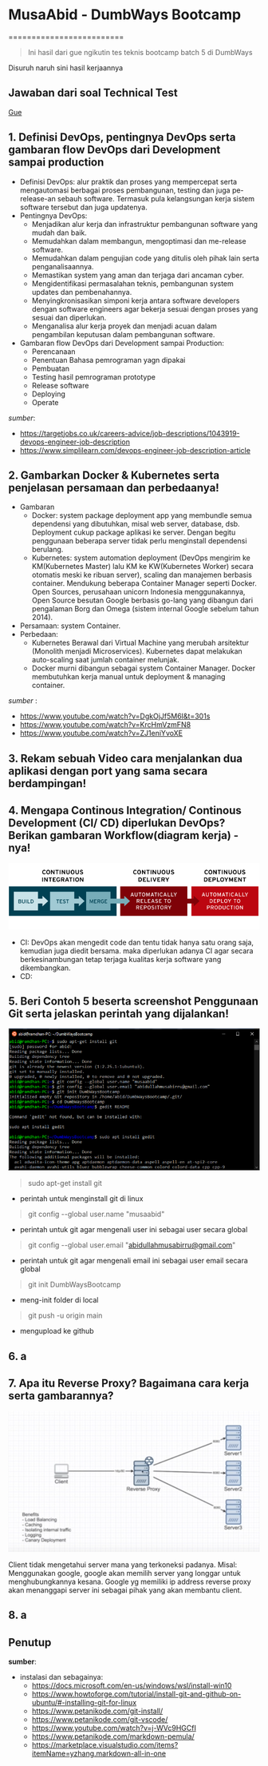 # MusaAbid - DumbWays Bootcamp
=========================
>Ini hasil dari gue ngikutin tes teknis bootcamp batch 5 di DumbWays

Disuruh naruh sini hasil kerjaannya

Jawaban dari soal Technical Test
--------------------
[Gue](https://me.birru.net/ "Propil ane")

## 1. Definisi DevOps, pentingnya DevOps serta gambaran flow DevOps dari Development sampai production

   * Definisi DevOps: alur praktik dan proses yang mempercepat serta mengautomasi berbagai proses pembangunan, testing dan juga pe-release-an sebauh software. Termasuk pula kelangsungan kerja sistem software tersebut dan juga updatenya.
   * Pentingnya DevOps: 
     - Menjadikan alur kerja dan infrastruktur pembangunan software yang mudah dan baik.
     - Memudahkan dalam membangun, mengoptimasi dan me-release software.
     - Memudahkan dalam pengujian code yang ditulis oleh pihak lain serta penganalisaannya.
     - Memastikan system yang aman dan terjaga dari ancaman cyber.
     - Mengidentifikasi permasalahan teknis, pembangunan system updates dan pembenahannya.
     - Menyingkronisasikan simponi kerja antara software developers dengan software engineers agar bekerja sesuai dengan proses yang sesuai dan diperlukan.
     - Menganalisa alur kerja proyek dan menjadi acuan dalam pengambilan keputusan dalam pembangunan software.
   * Gambaran flow DevOps dari Development sampai Production: 
     - Perencanaan
     - Penentuan Bahasa pemrograman yagn dipakai
     - Pembuatan
     - Testing hasil pemrograman prototype
     - Release software
     - Deploying
     - Operate

 *sumber*:
 - https://targetjobs.co.uk/careers-advice/job-descriptions/1043919-devops-engineer-job-description
 - https://www.simplilearn.com/devops-engineer-job-description-article

## 2. Gambarkan Docker & Kubernetes serta penjelasan persamaan dan perbedaanya!

   * Gambaran
     * Docker: system package deployment app yang membundle semua dependensi yang dibutuhkan, misal web server, database, dsb. Deployment cukup package aplikasi ke server. Dengan begitu penggunaan beberapa server tidak perlu menginstall dependensi berulang.
     * Kubernetes: system automation deployment (DevOps mengirim ke KM(Kubernetes Master) lalu KM ke KW(Kubernetes Worker) secara otomatis meski ke ribuan server), scaling dan manajemen berbasis container. Mendukung beberapa Container Manager seperti Docker.
                   Open Sources, perusahaan unicorn Indonesia menggunakannya, Open Source besutan Google berbasis go-lang yang dibangun dari pengalaman Borg dan Omega (sistem internal Google sebelum tahun 2014).
   * Persamaan: system Container.
   * Perbedaan:
     - Kubernetes Berawal dari Virtual Machine yang merubah arsitektur (Monolith menjadi Microservices). Kubernetes dapat melakukan auto-scaling saat jumlah container melunjak.
     - Docker murni dibangun sebagai system Container Manager. Docker membutuhkan kerja manual untuk deployment & managing container.

 *sumber* :
 - https://www.youtube.com/watch?v=DgkOjJf5M6I&t=301s
 - https://www.youtube.com/watch?v=KrcHmVzmFN8
 - https://www.youtube.com/watch?v=ZJ1eniYvoXE

## 3. Rekam sebuah Video cara menjalankan dua aplikasi dengan port yang sama secara berdampingan!

## 4. Mengapa Continous Integration/ Continous Development (CI/ CD) diperlukan DevOps? Berikan gambaran Workflow(diagram kerja) -nya!

![CI CD](https://raw.githubusercontent.com/musaabid/DWBootcamp/main/images/ci-cd.png)

 * CI: DevOps akan mengedit code dan tentu tidak hanya satu orang saja, kemudian juga diedit bersama. maka diperlukan adanya CI agar secara berkesinambungan tetap terjaga kualitas kerja software yang dikembangkan.
 * CD: 

## 5. Beri Contoh 5 beserta screenshot Penggunaan Git serta jelaskan perintah yang dijalankan!

![5 Perintah Git](https://raw.githubusercontent.com/musaabid/DWBootcamp/main/images/5-perintah-git.png)

  >  sudo apt-get install git

  * perintah untuk menginstall git di linux
  
  >  git config --global user.name "musaabid"

  * perintah untuk git agar mengenali user ini sebagai user secara global

  >  git config --global user.email "abidullahmusabirru@gmail.com"

  * perintah untuk git agar mengenali email ini sebagai user email secara global
  
  >  git init DumbWaysBootcamp

  * meng-init folder di local

  >  git push -u origin main
  
  * mengupload ke github


## 6. a

## 7. Apa itu Reverse Proxy? Bagaimana cara kerja serta gambarannya?

![Reverse Proxy](https://raw.githubusercontent.com/musaabid/DWBootcamp/main/images/Reverse-proxy.png)

Client tidak mengetahui server mana yang terkoneksi padanya.
Misal: Menggunakan google, google akan memilih server yang longgar untuk menghubungkannya kesana. Google yg memiliki ip address reverse proxy akan menanggapi server ini sebagai pihak yang akan membantu client.

## 8. a 







Penutup
-----
**sumber**:
* instalasi dan sebagainya:
    - https://docs.microsoft.com/en-us/windows/wsl/install-win10
    - https://www.howtoforge.com/tutorial/install-git-and-github-on-ubuntu/#-installing-git-for-linux
    - https://www.petanikode.com/git-install/
    - https://www.petanikode.com/git-vscode/
    - https://www.youtube.com/watch?v=j-WVc9HGCfI
    - https://www.petanikode.com/markdown-pemula/
    - https://marketplace.visualstudio.com/items?itemName=yzhang.markdown-all-in-one